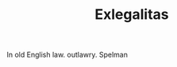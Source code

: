 ---
title: Exlegalitas
letter: E
permalink: "/definitions/bld-exlegalitas.html"
body: In old English law. outlawry. Spelman
published_at: '2018-07-07'
source: Black's Law Dictionary 2nd Ed (1910)
layout: post
---